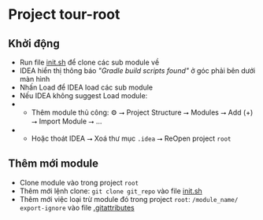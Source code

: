 # Project tour-root

## Khởi động
* Run file [init.sh](init.sh) để clone các sub module về
* IDEA hiển thị thông báo _"Gradle build scripts found"_ ở góc phải bên dưới màn hình
* Nhấn Load để IDEA load các sub module 
* Nếu IDEA không suggest Load module:
* - Thêm module thủ công: ⚙ ⭢ Project Structure ⭢ Modules ⭢ Add (+) ⭢ Import Module ⭢ ...
* - Hoặc thoát IDEA ⭢ Xoá thư mục `.idea` ⭢ ReOpen project `root`

## Thêm mới module
* Clone module vào trong project `root`
* Thêm mới lệnh clone: `git clone git_repo` vào file [init.sh](init.sh)
* Thêm mới việc loại trừ module đó trong project `root`: `/module_name/ export-ignore` vào file [.gitattributes](.gitattributes)

